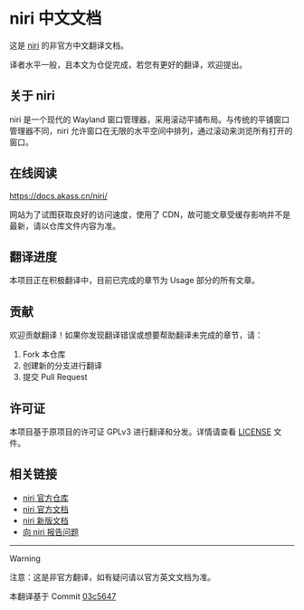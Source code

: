 # niri 中文文档

这是 [niri](https://github.com/YaLTeR/niri) 的非官方中文翻译文档。

译者水平一般，且本文为仓促完成，若您有更好的翻译，欢迎提出。

## 关于 niri

niri 是一个现代的 Wayland 窗口管理器，采用滚动平铺布局。与传统的平铺窗口管理器不同，niri 允许窗口在无限的水平空间中排列，通过滚动来浏览所有打开的窗口。

## 在线阅读

https://docs.akass.cn/niri/

网站为了试图获取良好的访问速度，使用了 CDN，故可能文章受缓存影响并不是最新，请以仓库文件内容为准。

## 翻译进度

本项目正在积极翻译中，目前已完成的章节为 Usage 部分的所有文章。

## 贡献

欢迎贡献翻译！如果你发现翻译错误或想要帮助翻译未完成的章节，请：

1. Fork 本仓库
2. 创建新的分支进行翻译
3. 提交 Pull Request

## 许可证

本项目基于原项目的许可证 GPLv3 进行翻译和分发。详情请查看 [LICENSE](LICENSE) 文件。

## 相关链接

- [niri 官方仓库](https://github.com/YaLTeR/niri)
- [niri 官方文档](https://github.com/YaLTeR/niri/wiki)
- [niri 新版文档](https://yalter.github.io/niri/)
- [向 niri 报告问题](https://github.com/YaLTeR/niri/issues)

---

> [!WARNING]
> 注意：这是非官方翻译，如有疑问请以官方英文文档为准。
>
> 本翻译基于 Commit [03c5647](https://github.com/YaLTeR/niri/commit/03c564736ae96de01de1aecd9e941ab112ea2af8)
